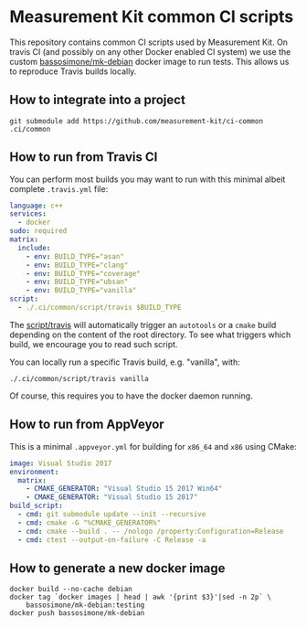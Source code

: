 # Measurement Kit common CI scripts

This repository contains common CI scripts used by Measurement Kit. On travis
CI (and possibly on any other Docker enabled CI system) we use the custom
[bassosimone/mk-debian](https://hub.docker.com/r/bassosimone/mk-debian)
docker image to run tests. This allows us to reproduce Travis builds locally.

## How to integrate into a project

```
git submodule add https://github.com/measurement-kit/ci-common .ci/common
```

## How to run from Travis CI

You can perform most builds you may want to run with this minimal
albeit complete `.travis.yml` file:

```yaml
language: c++
services:
  - docker
sudo: required
matrix:
  include:
    - env: BUILD_TYPE="asan"
    - env: BUILD_TYPE="clang"
    - env: BUILD_TYPE="coverage"
    - env: BUILD_TYPE="ubsan"
    - env: BUILD_TYPE="vanilla"
script:
  - ./.ci/common/script/travis $BUILD_TYPE
```

The [script/travis](script/travis) will automatically trigger an `autotools`
or a `cmake` build depending on the content of the root directory. To see what
triggers which build, we encourage you to read such script.

You can locally run a specific Travis build, e.g. "vanilla", with:

```
./.ci/common/script/travis vanilla
```

Of course, this requires you to have the docker daemon running.

## How to run from AppVeyor

This is a minimal `.appveyor.yml` for building for `x86_64` and `x86`
using CMake:

```yaml
image: Visual Studio 2017
environment:
  matrix:
    - CMAKE_GENERATOR: "Visual Studio 15 2017 Win64"
    - CMAKE_GENERATOR: "Visual Studio 15 2017"
build_script:
  - cmd: git submodule update --init --recursive
  - cmd: cmake -G "%CMAKE_GENERATOR%"
  - cmd: cmake --build . -- /nologo /property:Configuration=Release
  - cmd: ctest --output-on-failure -C Release -a
```

## How to generate a new docker image

```
docker build --no-cache debian
docker tag `docker images | head | awk '{print $3}'|sed -n 2p` \
    bassosimone/mk-debian:testing
docker push bassosimone/mk-debian
```
